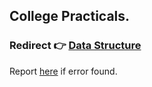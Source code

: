 ## College Practicals.
### Redirect 👉 [Data Structure](https://github.com/FlashXT/codes/tree/main/DataStructure)








Report [he](https://riotoreo.t.me)[re](https://t.me/riotoreo) if error found.
